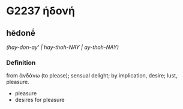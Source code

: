 # G2237 ἡδονή

## hēdonḗ

_(hay-don-ay' | hay-thoh-NAY | ay-thoh-NAY)_

### Definition

from ἁνδάνω (to please); sensual delight; by implication, desire; lust, pleasure.

- pleasure
- desires for pleasure


